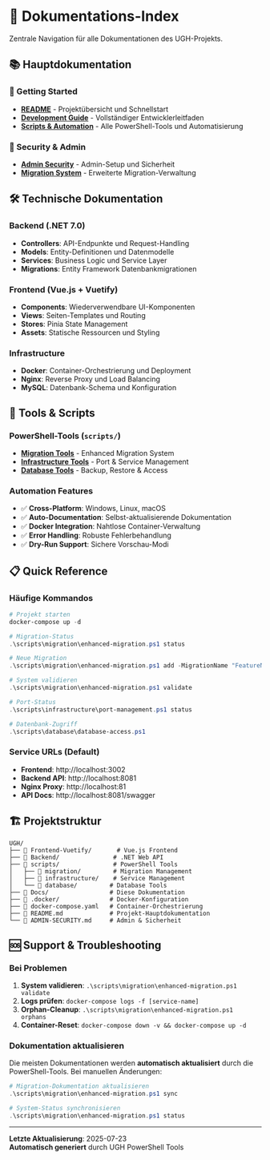 # 📖 Dokumentations-Index

Zentrale Navigation für alle Dokumentationen des UGH-Projekts.

## 📚 Hauptdokumentation

### 🚀 Getting Started
- **[README](../README.md)** - Projektübersicht und Schnellstart
- **[Development Guide](DEVELOPMENT.md)** - Vollständiger Entwicklerleitfaden
- **[Scripts & Automation](SCRIPTS.md)** - Alle PowerShell-Tools und Automatisierung

### 🔐 Security & Admin
- **[Admin Security](../ADMIN-SECURITY.md)** - Admin-Setup und Sicherheit
- **[Migration System](MIGRATION-SYSTEM.md)** - Erweiterte Migration-Verwaltung

## 🛠️ Technische Dokumentation

### Backend (.NET 7.0)
- **Controllers**: API-Endpunkte und Request-Handling
- **Models**: Entity-Definitionen und Datenmodelle
- **Services**: Business Logic und Service Layer
- **Migrations**: Entity Framework Datenbankmigrationen

### Frontend (Vue.js + Vuetify)
- **Components**: Wiederverwendbare UI-Komponenten
- **Views**: Seiten-Templates und Routing
- **Stores**: Pinia State Management
- **Assets**: Statische Ressourcen und Styling

### Infrastructure
- **Docker**: Container-Orchestrierung und Deployment
- **Nginx**: Reverse Proxy und Load Balancing
- **MySQL**: Datenbank-Schema und Konfiguration

## 🔧 Tools & Scripts

### PowerShell-Tools (`scripts/`)
- **[Migration Tools](../scripts/migration/)** - Enhanced Migration System
- **[Infrastructure Tools](../scripts/infrastructure/)** - Port & Service Management  
- **[Database Tools](../scripts/database/)** - Backup, Restore & Access

### Automation Features
- ✅ **Cross-Platform**: Windows, Linux, macOS
- ✅ **Auto-Documentation**: Selbst-aktualisierende Dokumentation
- ✅ **Docker Integration**: Nahtlose Container-Verwaltung
- ✅ **Error Handling**: Robuste Fehlerbehandlung
- ✅ **Dry-Run Support**: Sichere Vorschau-Modi

## 📋 Quick Reference

### Häufige Kommandos
```powershell
# Projekt starten
docker-compose up -d

# Migration-Status
.\scripts\migration\enhanced-migration.ps1 status

# Neue Migration
.\scripts\migration\enhanced-migration.ps1 add -MigrationName "FeatureName"

# System validieren
.\scripts\migration\enhanced-migration.ps1 validate

# Port-Status
.\scripts\infrastructure\port-management.ps1 status

# Datenbank-Zugriff
.\scripts\database\database-access.ps1
```

### Service URLs (Default)
- **Frontend**: http://localhost:3002
- **Backend API**: http://localhost:8081
- **Nginx Proxy**: http://localhost:81
- **API Docs**: http://localhost:8081/swagger

## 🏗️ Projektstruktur

```
UGH/
├── 📁 Frontend-Vuetify/       # Vue.js Frontend
├── 📁 Backend/               # .NET Web API
├── 📁 scripts/               # PowerShell Tools
│   ├── 📁 migration/         # Migration Management
│   ├── 📁 infrastructure/    # Service Management
│   └── 📁 database/         # Database Tools
├── 📁 Docs/                 # Diese Dokumentation
├── 📁 .docker/              # Docker-Konfiguration
├── 📄 docker-compose.yaml   # Container-Orchestrierung
├── 📄 README.md             # Projekt-Hauptdokumentation
└── 📄 ADMIN-SECURITY.md     # Admin & Sicherheit
```

## 🆘 Support & Troubleshooting

### Bei Problemen
1. **System validieren**: `.\scripts\migration\enhanced-migration.ps1 validate`
2. **Logs prüfen**: `docker-compose logs -f [service-name]`
3. **Orphan-Cleanup**: `.\scripts\migration\enhanced-migration.ps1 orphans`
4. **Container-Reset**: `docker-compose down -v && docker-compose up -d`

### Dokumentation aktualisieren
Die meisten Dokumentationen werden **automatisch aktualisiert** durch die PowerShell-Tools. Bei manuellen Änderungen:

```powershell
# Migration-Dokumentation aktualisieren
.\scripts\migration\enhanced-migration.ps1 sync

# System-Status synchronisieren
.\scripts\migration\enhanced-migration.ps1 status
```

---

**Letzte Aktualisierung**: 2025-07-23  
**Automatisch generiert** durch UGH PowerShell Tools
